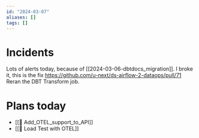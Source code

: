 ```yaml
---
id: "2024-03-07"
aliases: []
tags: []
---
```


# Incidents
Lots of alerts today, because of [[2024-03-06-dbtdocs_migration]]. I broke it, this is the fix https://github.com/u-next/ds-airflow-2-dataops/pull/71
Reran the DBT Transform job.

# Plans today
* [[🎯 Add_OTEL_support_to_API]]
* [[🎯 Load Test with OTEL]]
